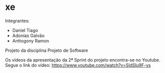# xe

Integrantes: 
- Daniel Tiago
- Adonias Galvão
- Anttogony Ramon

Projeto da disciplina Projeto de Software

Os vídeos da apresentação da 2ª Sprint do projeto encontra-se no Youtube.
Segue o link do vídeo: https://www.youtube.com/watch?v=SIdSlu9F-ys
